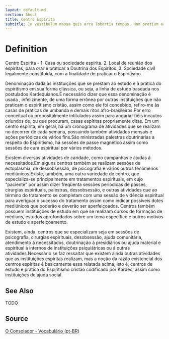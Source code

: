 ```yaml
---
layout: default-md
section: About
title: Centro Espírita
subtitle: In vestibulum massa quis arcu lobortis tempus. Nam pretium arcu in odio vulputate luctus.
---
```


# Definition
Centro Espírita - 1. Casa ou sociedade espírita. 2. Local de reunião dos espíritas, para orar e praticar a Doutrina dos Espíritos. 3. Sociedade civil legalmente constituída, com a finalidade de praticar o Espiritismo.

Denominação dada às instituições que se prestam ao estudo e à prática do espiritismo em sua forma clássica, ou seja, a linha de estudo baseada nos postulados Kardequianos.É necessário dizer que essa denominação é usada , infelizmente, de uma forma errônea por outras instituições que não praticam o espiritismo cristão, assim como ele foi concebido, refiro-me às casas de práticas de umbanda e demais ritos afro-brasileiros.Por erro conceitual ou propositalmente intitulados assim para angariar fiéis incautos oriundos de, ou que procuram, casas espíritas propriamente ditas. Em um centro espírita, em geral, há um cronograma de atividades que se realizam no decorrer de cada semana, possuindo também atividades mensais e ações periódicas de vários fins.São ministradas palestras doutrinárias a respeito do Espiritismo, há sessões de passe magnético assim como sessões de cura espiritual por vários métodos. 

Existem diversas atividades de caridade, como campanhas e ajudas á necessitados.Em alguns centros também se realizam sessões de ectoplasmia, de dessobsessão, de psicografia e vários outros fenômenos mediúnicos.Existe, também, uma outra variedade de centro, que especializa-se principalmente em tratamentos espirituais, em cujo "paciente" por assim dizer freqüenta sessões periódicas de passes, cirurgias espirituais, palestras, dessobsessão, e outras atividades que ao término do tratamento se completam com uma sessão de vidência espiritual para averiguar o sucesso do tratamento assim como indicar possíveis dotes mediúnicos que poderão e deverão ser aperfeiçoados. Centros também possuem instituições de estudo em que se realizam cursos de formação de médiuns, estudos aprofundados sobre um tema específico e outros motivos de estudo e aperfeiçoamento.

Existem, ainda, centros que se especializam seja em sessões de psicografia, cirurgias espirituais, desobsessão, ajuda comunitária, atendimento á necessitados, doutrinação á presidiários ou ajuda material e espiritual á internos de instituições psiquiátricas ou á outras atividades.Necessário se faz ressaltar que existem ainda outras atividades que as instituições espíritas realizam, mas a noção da razão existencial dos centros espíritas é basicamente essa relatada acima, isto é, centros de estudo e prática do Espiritismo cristão codificado por Kardec, assim como instituições de ajuda social. 

## See Also
TODO

## Source
[O Consolador - Vocabulário (pt-BR)](http://www.oconsolador.com.br/linkfixo/vocabulario/principal.html)


